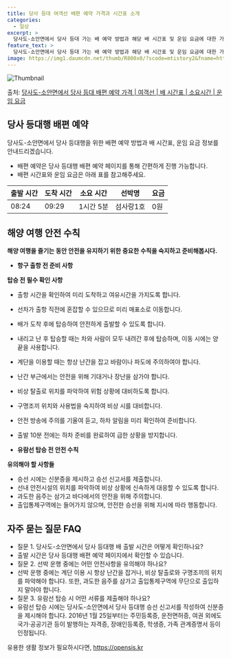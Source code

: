 ```yaml
---
title: 당사 등대 여객선 배편 예약 가격과 시간표 소개
categories:
  - 일상
excerpt: >
  당사도-소안면에서 당사 등대 가는 배 예약 방법과 해당 배 시간표 및 운임 요금에 대한 가격 정보를 안내 드리겠습니다. 안전하고 재밋는 당사 등대행 여행을 위해 아래 정보 참고하시기 바랍니다. 당사 등대행 배편 예약하기 👈 클릭당사도-소안면에서 당사 등대행 배 시간표출발 시간도착 시간소요 시간선박명요금08:2409:291시간 5분섬사랑1호0원당사 등대행 배편 예약하기 👈 클릭해양 여행 안전 수칙해양 여행을 즐기는 동안 안전을 유지하기 위한 중요한 수칙을 숙지하고 준비해봅시다. 항구 출항 전 준비 사항 당사도-소안면에서 당사 등대행 여객선 탑승 탑승 전 필수 확인 사항 1) 출항 시간을 확인하여 미리 도착하고 여유시간을 가지도록 합니다. 2) 선차가 출항 직전에 혼잡할 수 있으므로 미리 매표소로 이동합니다..
feature_text: >
  당사도-소안면에서 당사 등대 가는 배 예약 방법과 해당 배 시간표 및 운임 요금에 대한 가격 정보를 안내 드리겠습니다. 안전하고 재밋는 당사 등대행 여행을 위해 아래 정보 참고하시기 바랍니다. 당사 등대행 배편 예약하기 👈 클릭당사도-소안면에서 당사 등대행 배 시간표출발 시간도착 시간소요 시간선박명요금08:2409:291시간 5분섬사랑1호0원당사 등대행 배편 예약하기 👈 클릭해양 여행 안전 수칙해양 여행을 즐기는 동안 안전을 유지하기 위한 중요한 수칙을 숙지하고 준비해봅시다. 항구 출항 전 준비 사항 당사도-소안면에서 당사 등대행 여객선 탑승 탑승 전 필수 확인 사항 1) 출항 시간을 확인하여 미리 도착하고 여유시간을 가지도록 합니다. 2) 선차가 출항 직전에 혼잡할 수 있으므로 미리 매표소로 이동합니다..
image: https://img1.daumcdn.net/thumb/R800x0/?scode=mtistory2&fname=https%3A%2F%2Fblog.kakaocdn.net%2Fdn%2F5N6ii%2FbtsHBoRlI5c%2FUSmmFdqPoAlEhgwPmgYuC0%2Fimg.webp
---
```


![Thumbnail](https://img1.daumcdn.net/thumb/R800x0/?scode=mtistory2&fname=https%3A%2F%2Fblog.kakaocdn.net%2Fdn%2F5N6ii%2FbtsHBoRlI5c%2FUSmmFdqPoAlEhgwPmgYuC0%2Fimg.webp)

<p>출처: <a href="https://opensis.kr/entry/%EB%8B%B9%EC%82%AC%EB%8F%84-%EC%86%8C%EC%95%88%EB%A9%B4%EC%97%90%EC%84%9C-%EB%8B%B9%EC%82%AC-%EB%93%B1%EB%8C%80-%EB%B0%B0%ED%8E%B8-%EC%98%88%EC%95%BD-%EA%B0%80%EA%B2%A9-%EC%97%AC%EA%B0%9D%EC%84%A0-%EB%B0%B0-%EC%8B%9C%EA%B0%84%ED%91%9C-%EC%86%8C%EC%9A%94%EC%8B%9C%EA%B0%84-%EC%9A%B4%EC%9E%84-%EC%9A%94%EA%B8%88" rel="dofollow">당사도-소안면에서 당사 등대 배편 예약 가격 | 여객선 | 배 시간표 | 소요시간 | 운임 요금</a> </p>

## 당사 등대행 배편 예약

당사도-소안면에서 당사 등대행을 위한 배편 예약 방법과 배 시간표, 운임 요금 정보를 안내드리겠습니다.

  * 배편 예약은 당사 등대행 배편 예약 페이지를 통해 간편하게 진행 가능합니다.
  * 배편 시간표와 운임 요금은 아래 표를 참고해주세요.

출발 시간 | 도착 시간 | 소요 시간 | 선박명 | 요금  
---|---|---|---|---  
08:24 | 09:29 | 1시간 5분 | 섬사랑1호 | 0원  
  


## 해양 여행 안전 수칙

**해양 여행을 즐기는 동안 안전을 유지하기 위한 중요한 수칙을 숙지하고 준비해봅시다.**

  * **항구 출항 전 준비 사항**

**탑승 전 필수 확인 사항**

  * 출항 시간을 확인하여 미리 도착하고 여유시간을 가지도록 합니다.
  * 선차가 출항 직전에 혼잡할 수 있으므로 미리 매표소로 이동합니다.
  * 배가 도착 후에 탑승하여 안전하게 출발할 수 있도록 합니다.
  * 내리고 난 후 탑승할 때는 차와 사람이 모두 내려간 후에 탑승하며, 이동 시에는 양끝을 사용합니다.
  * 계단을 이용할 때는 항상 난간을 잡고 바람이나 파도에 주의하여야 합니다.
  * 난간 부근에서는 안전을 위해 기대거나 장난을 삼가야 합니다.
  * 비상 탈출로 위치를 파악하여 위험 상황에 대비하도록 합니다.
  * 구명조끼 위치와 사용법을 숙지하여 비상 시를 대비합니다.
  * 안전 방송에 주의를 기울여 듣고, 하차 알림을 미리 확인하여 준비합니다.
  * 출발 10분 전에는 하차 준비를 완료하여 급한 상황을 방지합니다.



  * **유람선 탑승 전 안전 수칙**

**유의해야 할 사항들**

  * 승선 시에는 신분증을 제시하고 승선 신고서를 제출합니다.
  * 선내 안전시설의 위치를 파악하여 비상 상황에 신속하게 대응할 수 있도록 합니다.
  * 과도한 음주는 삼가고 바다에서의 안전을 위해 주의합니다.
  * 출입통제구역에는 들어가지 않으며, 안전한 승선을 위해 지시에 따라 행동합니다.



## 자주 묻는 질문 FAQ

  * 질문 1. 당사도-소안면에서 당사 등대행 배 출발 시간은 어떻게 확인하나요?
  * 출발 시간은 당사 등대행 배편 예약 페이지에서 확인할 수 있습니다.
  * 질문 2. 선박 운행 중에는 어떤 안전사항을 유의해야 하나요?
  * 선박 운행 중에는 계단 이용 시 항상 난간을 잡거나, 비상 탈출로와 구명조끼의 위치를 파악해야 합니다. 또한, 과도한 음주를 삼가고 출입통제구역에 무단으로 출입하지 말아야 합니다.
  * 질문 3. 유람선 탑승 시 어떤 서류를 제출해야 하나요?
  * 유람선 탑승 시에는 당사도-소안면에서 당사 등대행 승선 신고서를 작성하여 신분증을 제시해야 합니다. 2016년 1월 25일부터는 주민등록증, 운전면허증, 여권 외에도 국가·공공기관 등이 발행하는 자격증, 장애인등록증, 학생증, 가족 관계증명서 등이 인정됩니다.



 

유용한 생활 정보가 필요하시다면, <a href="https://opensis.kr" rel="dofollow">https://opensis.kr</a>


